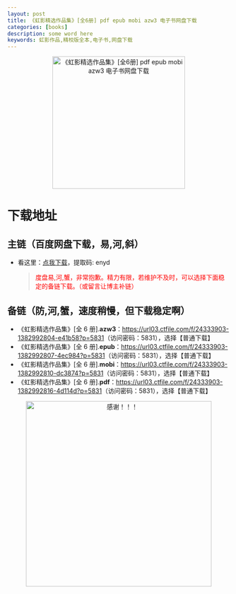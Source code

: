 ```yaml
---
layout: post
title: 《虹影精选作品集》[全6册] pdf epub mobi azw3 电子书网盘下载
categories: [books]
description: some word here
keywords: 虹影作品,精校版全本,电子书,网盘下载
---
```


<div align="center"><img src="https://qweree.cn/wp-content/uploads/2024/10/hong-ying-zuo-pin-ji-tuya.jpg" alt="《虹影精选作品集》[全6册] pdf epub mobi azw3 电子书网盘下载" width="300px" height="auto"></div>

# 下载地址

## 主链（百度网盘下载，易,河,斜）

- 看这里：[点我下载](https://pan.baidu.com/s/1iMXUbSbtZQZjDcqDmnWUyw?pwd=enyd)，提取码: enyd

  > <p style="color:red" >度盘易,河,蟹，非常抱歉。精力有限，若维护不及时，可以选择下面稳定的备链下载。（或留言让博主补链）</p>

## 备链（防,河,蟹，速度稍慢，但下载稳定啊）

- 《虹影精选作品集》[全 6 册].**azw3**：<https://url03.ctfile.com/f/24333903-1382992804-e41b58?p=5831>（访问密码：5831），选择【普通下载】
- 《虹影精选作品集》[全 6 册].**epub**：<https://url03.ctfile.com/f/24333903-1382992807-4ec984?p=5831>（访问密码：5831），选择【普通下载】
- 《虹影精选作品集》[全 6 册].**mobi**：<https://url03.ctfile.com/f/24333903-1382992810-dc3874?p=5831>（访问密码：5831），选择【普通下载】
- 《虹影精选作品集》[全 6 册].**pdf**：<https://url03.ctfile.com/f/24333903-1382992816-4d114d?p=5831>（访问密码：5831），选择【普通下载】

<div align="center"><img src="https://pic.imgdb.cn/item/6707df6bd29ded1a8ce37031.gif" alt="感谢！！！" width="420px" height="auto"/></div>
